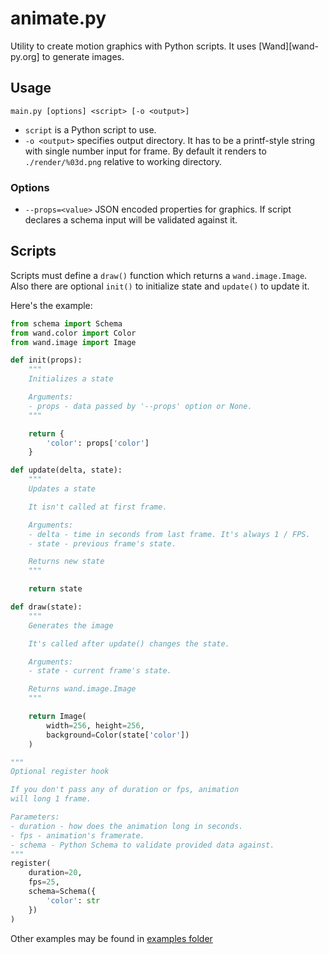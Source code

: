 # animate.py

Utility to create motion graphics with Python scripts.
It uses [Wand][wand-py.org] to generate images.

## Usage

```shell
main.py [options] <script> [-o <output>]
```

- `script` is a Python script to use.
- `-o <output>` specifies output directory. It has to be a printf-style
string with single number input for frame. By default it renders to
`./render/%03d.png` relative to working directory.

### Options

- `--props=<value>` JSON encoded properties for graphics. If script
declares a schema input will be validated against it.

## Scripts

Scripts must define a `draw()` function which returns a `wand.image.Image`.
Also there are optional `init()` to initialize state
and `update()` to update it.

Here's the example:

```python
from schema import Schema
from wand.color import Color
from wand.image import Image

def init(props):
    """
    Initializes a state

    Arguments:
    - props - data passed by '--props' option or None.
    """

    return {
        'color': props['color']
    }

def update(delta, state):
    """
    Updates a state

    It isn't called at first frame.

    Arguments:
    - delta - time in seconds from last frame. It's always 1 / FPS.
    - state - previous frame's state.

    Returns new state
    """

    return state

def draw(state):
    """
    Generates the image

    It's called after update() changes the state.

    Arguments:
    - state - current frame's state.

    Returns wand.image.Image
    """

    return Image(
        width=256, height=256,
        background=Color(state['color'])
    )

"""
Optional register hook

If you don't pass any of duration or fps, animation
will long 1 frame.

Parameters:
- duration - how does the animation long in seconds.
- fps - animation's framerate.
- schema - Python Schema to validate provided data against.
"""
register(
    duration=20,
    fps=25,
    schema=Schema({
        'color': str
    })
)
```

Other examples may be found in [examples folder](examples)
